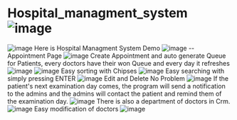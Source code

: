# Hospital_managment_system![image](https://github.com/HasanboyXomidov/Hospital_managment_system/assets/125248359/de99c332-225b-40ad-8e9e-c94666a34d90)
![image](https://github.com/HasanboyXomidov/Hospital_managment_system/assets/125248359/3dfc2785-cfcc-4ed8-935e-a694531fa347)
Here is Hospital Managment System Demo
![image](https://github.com/HasanboyXomidov/Hospital_managment_system/assets/125248359/38bf9077-369b-4057-aea5-0eab52612e27)
-- Appointment Page 
![image](https://github.com/HasanboyXomidov/Hospital_managment_system/assets/125248359/edd5fc49-9ba9-494b-924d-956b8ab98e1d)
Create Appointment and auto generate Queue for Patients, every doctors have their won Queue and every day it refreshes
![image](https://github.com/HasanboyXomidov/Hospital_managment_system/assets/125248359/a2f1565d-3eaf-4f2f-a4b5-480ef9ce0d0b)
![image](https://github.com/HasanboyXomidov/Hospital_managment_system/assets/125248359/a2eab488-1363-4f5e-a417-3ebdbd9d3963)
Easy sorting with Chipses
![image](https://github.com/HasanboyXomidov/Hospital_managment_system/assets/125248359/db526070-1c97-4a5d-b046-7812c9dd0c15)
Easy searching with simply pressing ENTER
![image](https://github.com/HasanboyXomidov/Hospital_managment_system/assets/125248359/a4c81de4-6c93-44ee-a7b6-3bd9c3e23e7b)
Edit and Delete No Problem
![image](https://github.com/HasanboyXomidov/Hospital_managment_system/assets/125248359/06bf91ff-c89b-4e68-b03d-4d09bebcc1af)
If the patient's next examination day comes, the program will send a notification to the admins and the admins will contact the patient and remind them of the examination day.
![image](https://github.com/HasanboyXomidov/Hospital_managment_system/assets/125248359/51fdad82-775f-43bc-b7be-ba3020ea36b9)
There is also a department of doctors in Crm.
![image](https://github.com/HasanboyXomidov/Hospital_managment_system/assets/125248359/bd1a860c-acb5-4f88-9d7b-d5a86856d50b)
Easy modification of doctors
![image](https://github.com/HasanboyXomidov/Hospital_managment_system/assets/125248359/008db3d4-f839-4de9-a78c-c3ef0ca18554)









